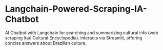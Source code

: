 # Langchain-Powered-Scraping-IA-Chatbot
AI Chatbot with Langchain for searching and summarizing cultural info (web scraping Itaú Cultural Encyclopedia). Interacts via Streamlit, offering concise answers about Brazilian culture.
